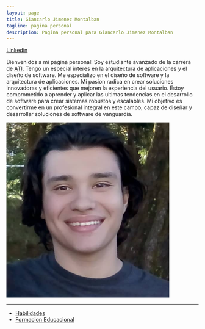 ```yaml
---
layout: page
title: Giancarlo Jimenez Montalban
tagline: pagina personal
description: Pagina personal para Giancarlo Jimenez Montalban
---
```


[Linkedin](https://www.linkedin.com/in/giancarlo-jimenez-montalban-5a5703266/) 



Bienvenidos a mi pagina personal!
Soy estudiante avanzado de la carrera de [ATI](https://www.tec.ac.cr/programas-academicos/licenciatura-administracion-tecnologias-informacion). Tengo un especial interes en la arquitectura de aplicaciones y el diseño de software.  Me especializo en el diseño de software y la arquitectura de aplicaciones. Mi pasion radica en crear soluciones innovadoras y eficientes que mejoren la experiencia del usuario. Estoy comprometido a aprender y aplicar las ultimas tendencias en el desarrollo de software para crear sistemas robustos y escalables. Mi objetivo es convertirme en un profesional integral en este campo, capaz de diseñar y desarrollar soluciones de software de vanguardia.

![Foto][def]

---


- [Habilidades](https://giankjimenz.github.io/pages/habilidades.html) 
- [Formacion Educacional](https://giankjimenz.github.io/pages/Educacion.html)



[def]: assets/foto.png
